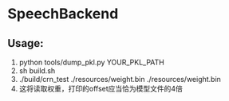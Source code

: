 # SpeechBackend

## Usage:

1. python tools/dump_pkl.py YOUR_PKL_PATH
2. sh build.sh
3. ./build/crn_test ./resources/weight.bin ./resources/weight.bin 
4. 这将读取权重，打印的offset应当恰为模型文件的4倍